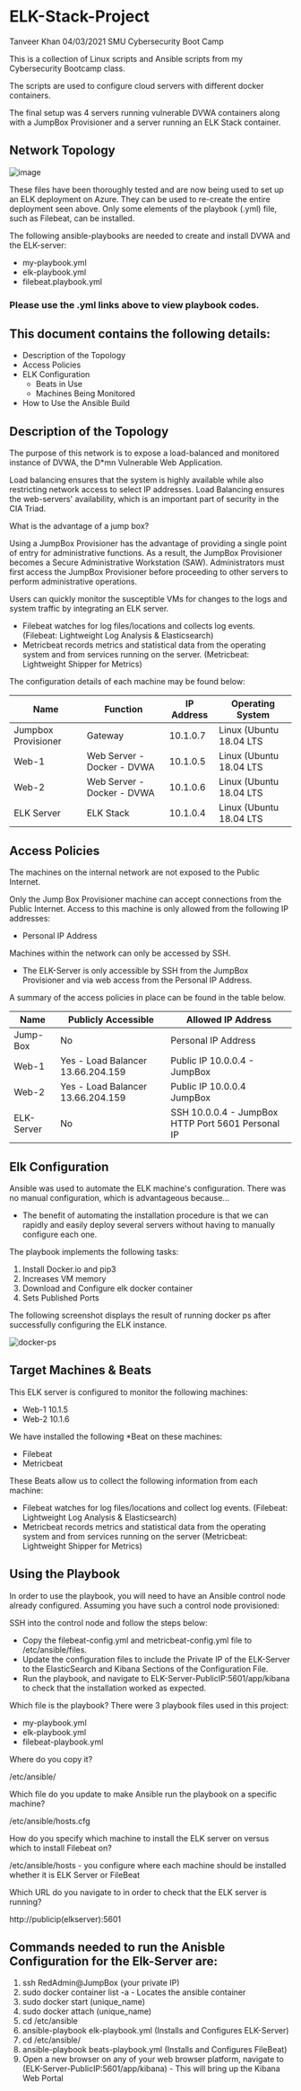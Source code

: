 # ELK-Stack-Project

Tanveer Khan 04/03/2021 SMU Cybersecurity Boot Camp

This is a collection of Linux scripts and Ansible scripts from my Cybersecurity Bootcamp class.

The scripts are used to configure cloud servers with different docker containers.

The final setup was 4 servers running vulnerable DVWA containers along with a JumpBox Provisioner and a server running an ELK Stack container.

## Network Topology

![image](https://user-images.githubusercontent.com/74847116/127726650-730e7627-7b1e-4340-b4b7-44b6b8a1a9ea.png)

These files have been thoroughly tested and are now being used to set up an ELK deployment on Azure. They can be used to re-create the entire deployment seen above. Only some elements of the playbook (.yml) file, such as Filebeat, can be installed.

The following ansible-playbooks are needed to create and install DVWA and the ELK-server:

- my-playbook.yml
- elk-playbook.yml
- filebeat.playbook.yml

### Please use the .yml links above to view playbook codes.

## This document contains the following details:

- Description of the Topology
- Access Policies
- ELK Configuration
  - Beats in Use
  - Machines Being Monitored
- How to Use the Ansible Build

## Description of the Topology

The purpose of this network is to expose a load-balanced and monitored instance of DVWA, the D*mn Vulnerable Web Application.

Load balancing ensures that the system is highly available while also restricting network access to select IP addresses. Load Balancing ensures the web-servers' availability, which is an important part of security in the CIA Triad.

What is the advantage of a jump box? 

Using a JumpBox Provisioner has the advantage of providing a single point of entry for administrative functions. As a result, the JumpBox Provisioner becomes a Secure Administrative Workstation (SAW). Administrators must first access the JumpBox Provisioner before proceeding to other servers to perform administrative operations.

Users can quickly monitor the susceptible VMs for changes to the logs and system traffic by integrating an ELK server.

- Filebeat watches for log files/locations and collects log events. (Filebeat: Lightweight Log Analysis & Elasticsearch)
- Metricbeat records metrics and statistical data from the operating system and from services running on the server. (Metricbeat: Lightweight Shipper for Metrics)

The configuration details of each machine may be found below:

| Name | Function | IP Address | Operating System |
| --- | --- | --- | --- |
| Jumpbox Provisioner | Gateway | 10.1.0.7 | Linux (Ubuntu 18.04 LTS |
| Web-1 | Web Server - Docker - DVWA | 10.1.0.5 | Linux (Ubuntu 18.04 LTS |
| Web-2 | Web Server - Docker - DVWA | 10.1.0.6 | Linux (Ubuntu 18.04 LTS |
| ELK Server | ELK Stack | 10.1.0.4 | Linux (Ubuntu 18.04 LTS |

## Access Policies

The machines on the internal network are not exposed to the Public Internet.

Only the Jump Box Provisioner machine can accept connections from the Public Internet. Access to this machine is only allowed from the following IP addresses:

- Personal IP Address

Machines within the network can only be accessed by SSH.

- The ELK-Server is only accessible by SSH from the JumpBox Provisioner and via web access from the Personal IP Address.

A summary of the access policies in place can be found in the table below.

| Name	| Publicly Accessible |	Allowed IP Address |
| --- | --- | --- |
| Jump-Box |	No	| Personal IP Address |
| Web-1	| Yes - Load Balancer	13.66.204.159 | Public IP 10.0.0.4 - JumpBox |
| Web-2 |	Yes - Load Balancer	13.66.204.159 | Public IP 10.0.0.4 JumpBox |
| ELK-Server |	No |	SSH 10.0.0.4 - JumpBox HTTP Port 5601 Personal IP |

## Elk Configuration

Ansible was used to automate the ELK machine's configuration. There was no manual configuration, which is advantageous because...

- The benefit of automating the installation procedure is that we can rapidly and easily deploy several servers without having to manually configure each one.

The playbook implements the following tasks:

1. Install Docker.io and pip3
2. Increases VM memory
3. Download and Configure elk docker container
4. Sets Published Ports

The following screenshot displays the result of running docker ps after successfully configuring the ELK instance.

![docker-ps](https://user-images.githubusercontent.com/74847116/127727841-acccfd8a-2995-46ae-9236-05bc7078788b.png)

## Target Machines & Beats

This ELK server is configured to monitor the following machines:

- Web-1 10.1.5
- Web-2 10.1.6

We have installed the following *Beat on these machines:

- Filebeat
- Metricbeat

These Beats allow us to collect the following information from each machine:

- Filebeat watches for log files/locations and collect log events. (Filebeat: Lightweight Log Analysis & Elasticsearch)
- Metricbeat records metrics and statistical data from the operating system and from services running on the server (Metricbeat: Lightweight Shipper for Metrics)

## Using the Playbook

In order to use the playbook, you will need to have an Ansible control node already configured. Assuming you have such a control node provisioned:

SSH into the control node and follow the steps below:

- Copy the filebeat-config.yml and metricbeat-config.yml file to /etc/ansible/files.
- Update the configuration files to include the Private IP of the ELK-Server to the ElasticSearch and Kibana Sections of the Configuration File.
- Run the playbook, and navigate to ELK-Server-PublicIP:5601/app/kibana to check that the installation worked as expected.

Which file is the playbook? There were 3 playbook files used in this project:

- my-playbook.yml
- elk-playbook.yml
- filebeat-playbook.yml

Where do you copy it?

/etc/ansible/

Which file do you update to make Ansible run the playbook on a specific machine?

/etc/ansible/hosts.cfg

How do you specify which machine to install the ELK server on versus which to install Filebeat on?

/etc/ansible/hosts - you configure where each machine should be installed whether it is ELK Server or FileBeat

Which URL do you navigate to in order to check that the ELK server is running?

http://publicip(elkserver):5601

## Commands needed to run the Anisble Configuration for the Elk-Server are:

1. ssh RedAdmin@JumpBox (your private IP)
2. sudo docker container list -a - Locates the ansible container
3. sudo docker start (unique_name)
4. sudo docker attach (unique_name)
5. cd /etc/ansible
6. ansible-playbook elk-playbook.yml (Installs and Configures ELK-Server)
7. cd /etc/ansible/
8. ansible-playbook beats-playbook.yml (Installs and Configures FileBeat)
9. Open a new browser on any of your web browser platform, navigate to (ELK-Server-PublicIP:5601/app/kibana) - This will bring up the Kibana Web Portal
